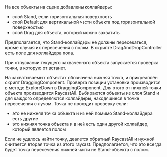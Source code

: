 На все объекты на сцене добавлены коллайдеры:
- слой Stand, если горизонтальная поверхность
- слой Default для вертикальной части объекта под горизонтальной поверхностью
- слой Drag для объекта, который можно захватить

Предполагается, что Stand-коллайдеры не должны пересекаться, кроме случая их пересечения с полом.
В скрипте DragAndDropController есть поле для коллайдера пола.

При отпускании текущего захваченного объекта запускается проверка точки, в которую от встанет.

На захватываемых объектах обозначена нижняя точка, и прикреаплён скрипт DraggingComponent. Проверка позиции установки производится в методе ExploreDown в DraggingComponent. Для этого от нижней точки объекта производится RaycastAll.
Выбираются объекты из слоя Stand и для каждого определяются коллайдеры, находящиеся в точке пересечения с лучом. Точка не проходит проверку если:
- это не нижняя точка объекта и на ней помимо Stand-коллайдера есть другие
- это нижняя точка объекта и в ней есть один другой коллайдер, который является полом

Если не удалось найти точку, деалется обратный RaycastAll и нужной считается вторая точка из этого raycast. Предполагается, что это всегда будет точка пересечения нижней части не Stand-объекта с полом.

